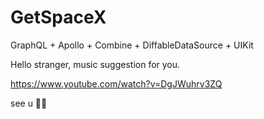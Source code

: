 # GetSpaceX
GraphQL + Apollo + Combine + DiffableDataSource + UIKit

Hello stranger, music suggestion for you.

https://www.youtube.com/watch?v=DgJWuhrv3ZQ

see u 👨‍💻
